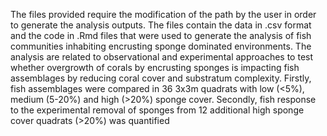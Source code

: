 The files provided require the modification of the path by the user in order to generate the analysis outputs. The files contain the data in .csv format and the code in .Rmd files that were used to generate the analysis of fish communities inhabiting encrusting sponge dominated environments. The analysis are related to observational and experimental approaches to test whether overgrowth of corals by encrusting sponges is impacting fish assemblages by reducing coral cover and substratum complexity. Firstly, fish assemblages were compared in 36 3x3m quadrats with low (<5%), medium (5-20%) and high (>20%) sponge cover. Secondly, fish response to the experimental removal of sponges from 12 additional high sponge cover quadrats (>20%) was quantified
